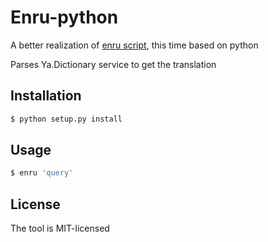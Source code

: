 # Enru-python
A better realization of [enru script](https://github.com/everyonesdesign/enru), this time based on python

Parses Ya.Dictionary service to get the translation

## Installation

```bash
$ python setup.py install
```

## Usage

```bash
$ enru 'query'
```

## License

The tool is MIT-licensed

